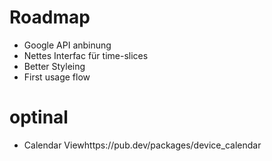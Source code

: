 # Roadmap

- Google API anbinung
- Nettes Interfac für time-slices
- Better Styleing
- First usage flow

# optinal
- Calendar Viewh t t p s : / / p u b . d e v / p a c k a g e s / d e v i c e _ c a l e n d a r  
 